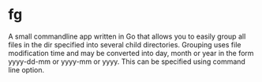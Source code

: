 fg
==

A small commandline app written in Go that allows you to easily group
all files in the dir specified into several child directories.
Grouping uses file modification time and may be converted into day, month
or year in the form yyyy-dd-mm or yyyy-mm or yyyy. This can be specified
using command line option.